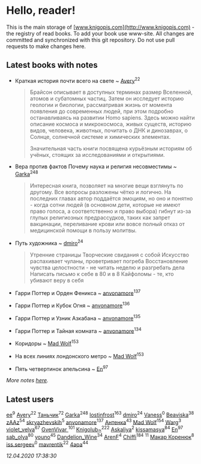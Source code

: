 # Hello, reader!
This is the main storage of [www.knigopis.com](http://www.knigopis.com) - the registry of read books.
To add your book use www-site. All changes are committed and synchronized with this git repository.
Do not use pull requests to make changes here.


## Latest books with notes
* Краткая история почти всего на свете ~ [Avery](users/567/56734832-yandex)<sup>22</sup>
    > Брайсон описывает в доступных терминах размер Вселенной, атомов и субатомных частиц. Затем он исследует историю геологии и биологии, рассматривая жизнь от момента появления до современных людей, при этом подробно останавливаясь на развитии Homo sapiens. Здесь можно найти описание космоса и микрокосмоса, живых существ, историю видов, человека, животных, почитать о ДНК и динозаврах, о Солнце, солнечной системе и химических элементах. 
    > 
    > Значительная часть книги посвящена курьёзным историям об учёных, стоящих за исследованиями и открытиями.

* Вера против фактов Почему наука и религия несовместимы ~ [Garka](users/115/115753719718250012620-google)<sup>248</sup>
    > Интересная книга, позволяет на многие вещи взглянуть по другому. Все вопросы разложены чётко и логично. На последних главах автор поддаётся эмоциям, но оно и понятно - когда сотни людей (в основном дети, которые не имеют право голоса, а соответственно и право выбора) гибнут из-за глупых религиозных предрассудков, таких как запрет вакцинации, переливание крови или вовсе полный отказ от медицинской помощи в пользу молитвы.

* Путь художника ~ [dmiro](users/571/5714115-vkontakte)<sup>24</sup>
    > Утренние страницы
    > Творческие свидания с собой
    > Искусство распахивает чуланы, проветривает погреба
    > Восстановление чувства целостности - не читать неделю и разгребать дела
    > Написать письмо к себе в 80 и в 8
    > Кайфоломы - те, кто убивают веру в себя

* Гарри Поттер и Орден Феникса ~ [anvonamore](users/595/5957175-vkontakte)<sup>137</sup>

* Гарри Поттер и Кубок Огня ~ [anvonamore](users/595/5957175-vkontakte)<sup>136</sup>

* Гарри Поттер и Узник Азкабана ~ [anvonamore](users/595/5957175-vkontakte)<sup>135</sup>

* Гарри Поттер и Тайная комната ~ [anvonamore](users/595/5957175-vkontakte)<sup>134</sup>

* Коридоры ~ [Mad Wolf](users/947/94738840-vkontakte)<sup>153</sup>

* На всех линиях лондонского метро ~ [Mad Wolf](users/947/94738840-vkontakte)<sup>153</sup>

* Пять четвертинок апельсина ~ [En](users/333/333646551-vkontakte)<sup>97</sup>


_More notes [here](latest_books_with_notes.md)._


## Latest users
[ee](users/219/2195256973544755662-mailru)<sup>9</sup> 
[Avery](users/567/56734832-yandex)<sup>22</sup> 
[Таньчик](users/209/2096581563762610-facebook)<sup>72</sup> 
[Garka](users/115/115753719718250012620-google)<sup>248</sup> 
[lostinfrost](users/217/217891524-vkontakte)<sup>163</sup> 
[dmiro](users/571/5714115-vkontakte)<sup>24</sup> 
[Vaness](users/108/108832317362761277652-google)<sup>0</sup> 
[Beaviska](users/102/10202544960024508-facebook)<sup>38</sup> 
[zAAz](users/202/202248233-vkontakte)<sup>54</sup> 
[skryazhevskih](users/383/383165880-vkontakte)<sup>5</sup> 
[anvonamore](users/595/5957175-vkontakte)<sup>137</sup> 
[Антенка](users/118/118158645037334943900-google)<sup>43</sup> 
[Mad Wolf](users/947/94738840-vkontakte)<sup>154</sup> 
[Warg](users/617/617485998834660-facebook)<sup>3</sup> 
[violet_velva](users/116/116961712580551399099-google)<sup>67</sup> 
[GvenVivar ](users/158/158266434925901-facebook)<sup>101</sup> 
[Knigolub~](users/111/111878597279669641685-google)<sup>222</sup> 
[Askaliya](users/326/326783541-vkontakte)<sup>2</sup> 
[kissamasya](users/684/68439978-vkontakte)<sup>84</sup> 
[En](users/333/333646551-vkontakte)<sup>97</sup> 
[sab_olya](users/139/139338401-vkontakte)<sup>80</sup> 
[youno](users/302/302928912-vkontakte)<sup>45</sup> 
[Dandelion_Wine](users/586/58602788-vkontakte)<sup>34</sup> 
[ArenF](users/113/113523157-vkontakte)<sup>4</sup> 
[Chiffi](users/105/105831994080785626680-google)<sup>184</sup> 
[](users/153/1537586159620888-facebook)<sup>11</sup> 
[Макар Коренюк](users/126/126368737-vkontakte)<sup>8</sup> 
[iss.sergeev](users/554/554456833-vkontakte)<sup>0</sup> 
[mavrentik](users/200/200666735-vkontakte)<sup>22</sup> 
[4apa](users/117/117392596378069249667-google)<sup>44</sup> 


_12.04.2020 17:38:30_
